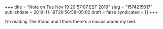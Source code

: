 +++
title = "Note on Tue Nov 19 20:57:07 EST 2019"
slug = "1574215017"
publishdate = 2019-11-19T20:56:58-05:00
draft = false
syndicated = []
+++

I'm reading The Stand and I think there's a mucus under my bed.
